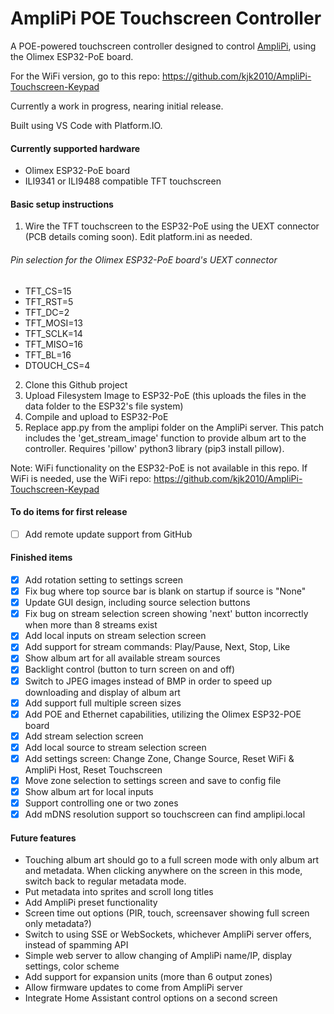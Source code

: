 # AmpliPi POE Touchscreen Controller
A POE-powered touchscreen controller designed to control [AmpliPi](https://amplipi.com), using the Olimex ESP32-PoE board.

For the WiFi version, go to this repo: https://github.com/kjk2010/AmpliPi-Touchscreen-Keypad

Currently a work in progress, nearing initial release.

Built using VS Code with Platform.IO.

#### Currently supported hardware
- Olimex ESP32-PoE board
- ILI9341 or ILI9488 compatible TFT touchscreen

#### Basic setup instructions
1. Wire the TFT touchscreen to the ESP32-PoE using the UEXT connector (PCB details coming soon). Edit platform.ini as needed.

###### Pin selection for the Olimex ESP32-PoE board's UEXT connector
- TFT_CS=15
- TFT_RST=5
- TFT_DC=2
- TFT_MOSI=13
- TFT_SCLK=14
- TFT_MISO=16
- TFT_BL=16
- DTOUCH_CS=4

2. Clone this Github project
3. Upload Filesystem Image to ESP32-PoE (this uploads the files in the data folder to the ESP32's file system)
4. Compile and upload to ESP32-PoE
5. Replace app.py from the amplipi folder on the AmpliPi server. This patch includes the 'get_stream_image' function to provide album art to the controller. Requires 'pillow' python3 library (pip3 install pillow).

Note: WiFi functionality on the ESP32-PoE is not available in this repo. If WiFi is needed, use the WiFi repo: https://github.com/kjk2010/AmpliPi-Touchscreen-Keypad 

#### To do items for first release
- [ ] Add remote update support from GitHub

#### Finished items
- [x] Add rotation setting to settings screen
- [x] Fix bug where top source bar is blank on startup if source is "None"
- [x] Update GUI design, including source selection buttons
- [x] Fix bug on stream selection screen showing 'next' button incorrectly when more than 8 streams exist
- [x] Add local inputs on stream selection screen
- [x] Add support for stream commands: Play/Pause, Next, Stop, Like
- [x] Show album art for all available stream sources
- [x] Backlight control (button to turn screen on and off)
- [x] Switch to JPEG images instead of BMP in order to speed up downloading and display of album art
- [x] Add support full multiple screen sizes
- [x] Add POE and Ethernet capabilities, utilizing the Olimex ESP32-POE board
- [x] Add stream selection screen
- [x] Add local source to stream selection screen
- [x] Add settings screen: Change Zone, Change Source, Reset WiFi & AmpliPi Host, Reset Touchscreen
- [x] Move zone selection to settings screen and save to config file
- [x] Show album art for local inputs
- [x] Support controlling one or two zones
- [x] Add mDNS resolution support so touchscreen can find amplipi.local

#### Future features
- Touching album art should go to a full screen mode with only album art and metadata. When clicking anywhere on the screen in this mode, switch back to regular metadata mode.
- Put metadata into sprites and scroll long titles
- Add AmpliPi preset functionality
- Screen time out options (PIR, touch, screensaver showing full screen only metadata?)
- Switch to using SSE or WebSockets, whichever AmpliPi server offers, instead of spamming API
- Simple web server to allow changing of AmpliPi name/IP, display settings, color scheme
- Add support for expansion units (more than 6 output zones)
- Allow firmware updates to come from AmpliPi server
- Integrate Home Assistant control options on a second screen
